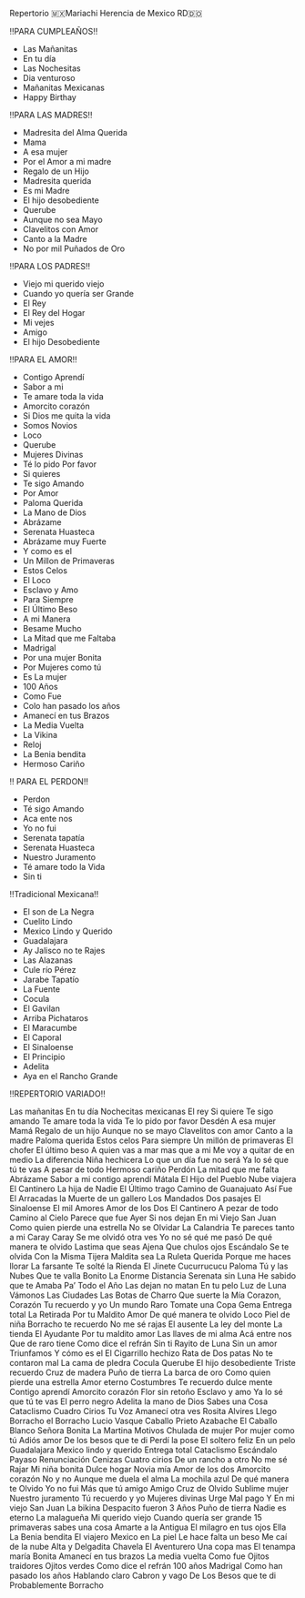 Repertorio 
🇲🇽Mariachi Herencia de Mexico RD🇩🇴

‼️PARA CUMPLEAÑOS‼️

- Las Mañanitas
- En tu día
- Las Nochesitas
- Dia venturoso 
- Mañanitas Mexicanas
- Happy Birthay 

‼️PARA LAS MADRES‼️ 

- Madresita del Alma Querida
- Mama 
- A esa mujer
- Por el Amor a mi madre
- Regalo de un Hijo
- Madresita querida
- Es mi Madre
- El hijo desobediente
- Querube 
- Aunque no sea Mayo
- Clavelitos con Amor
- Canto a la Madre
- No por mil Puñados de Oro

‼️PARA LOS PADRES‼️ 

- Viejo mi querido viejo
- Cuando yo quería ser Grande
- El Rey
- El Rey del Hogar
- Mi vejes 
- Amigo
- El hijo Desobediente 

‼️PARA EL AMOR‼️

- Contigo Aprendí
- Sabor a mi
- Te amare toda la vida 
- Amorcito corazón 
- Si Dios me quita la vida
- Somos Novios
- Loco 
- Querube
- Mujeres Divinas
- Té lo pido Por favor
- Si quieres
- Te sigo Amando
- Por Amor
- Paloma Querida
- La Mano de Dios
- Abrázame
- Serenata Huasteca
- Abrázame muy Fuerte
- Y como es el
- Un Millon de Primaveras
- Estos Celos
- El Loco
- Esclavo y Amo
- Para Siempre
- El Último Beso
- A mi Manera
- Besame Mucho
- La Mitad que me Faltaba
- Madrigal
- Por una mujer Bonita
- Por Mujeres como tú
- Es La mujer 
- 100 Años
- Como Fue
- Colo han pasado los años
- Amanecí en tus Brazos
- La Media Vuelta
- La Vikina
- Reloj 
- La Benia bendita
- Hermoso Cariño 

‼️ PARA EL PERDON‼️

- Perdon
- Té sigo Amando
- Aca ente nos 
- Yo no fui
- Serenata tapatía
- Serenata Huasteca
- Nuestro Juramento
- Té amare todo la Vida
- Sin ti

‼️Tradicional Mexicana‼️

- El son de La Negra
- Cuelito Lindo
- Mexico Lindo y Querido
- Guadalajara 
- Ay Jalisco no te Rajes
- Las Alazanas
- Cule río Pérez
- Jarabe Tapatío 
- La Fuente
- Cocula
- El Gavilan
- Arriba Pichataros
- El Maracumbe
- El Caporal
- El Sinaloense
- El Principio
- Adelita 
- Aya en el Rancho Grande





‼️REPERTORIO VARIADO‼️


Las mañanitas 
En tu día 
Nochecitas mexicanas 
El rey
Si quiere 
Te sigo amando 
Te amare toda la vida 
Te lo pido por favor 
Desdén
A esa mujer 
Mamá
Regalo de un hijo
Aunque no se mayo
Clavelitos con amor 
Canto a la madre 
Paloma querida 
Estos celos
Para siempre
Un millón de primaveras
El chofer
El último beso
A quien vas a mar mas que a mi 
Me voy a quitar de en medio 
La diferencia 
Niña hechicera 
Lo que un día fue no será 
Ya lo sé que tú te vas 
A pesar de todo 
Hermoso cariño 
Perdón 
La mitad que me falta
Abrázame 
Sabor a mi 
contigo aprendí 
Mátala
El Hijo del Pueblo
Nube viajera
El Cantinero
La hija de Nadie
El Último trago 
Camino de Guanajuato 
Así Fue
El Arracadas
la Muerte de un gallero
Los Mandados
Dos pasajes
El Sinaloense 
El mil Amores
Amor de los Dos
El Cantinero
A pezar de todo
Camino al Cielo
Parece que fue Ayer
Si nos dejan 
En mi Viejo San Juan
Como quien pierde una estrella
No se Olvidar
La Calandria
Te pareces tanto a mi
Caray Caray
Se me olvidó otra ves
Yo no sé qué me pasó
De qué manera te olvido
Lastima que seas Ajena 
Que chulos ojos
Escándalo
Se te olvida
Con la Misma Tijera 
Maldita sea
La Ruleta 
Querida
Porque me haces llorar
La farsante 
Te solté la Rienda
El Jinete
Cucurrucucu Paloma
Tú y las Nubes
Que te valla Bonito
La Enorme Distancia
Serenata sin Luna
He sabido que te Amaba
Pa’ Todo el Año
Las dejan no matan
En tu pelo
Luz de Luna
Vámonos 
Las Ciudades
Las Botas de Charro
Que suerte la Mía 
Corazon, Corazón 
Tu recuerdo y yo
Un mundo Raro
Tomate una Copa
Gema
Entrega total
La Retirada
Por tu Maldito Amor
De qué manera te olvido
Loco
Piel de niña 
Borracho te recuerdo
No me sé rajas 
El ausente 
La ley del monte 
La tienda 
El Ayudante
Por tu maldito amor 
Las llaves de mi alma
Acá entre nos
Que de raro tiene 
Como dice el refrán 
Sin ti
Rayito de Luna 
Sin un amor
Triunfamos
Y cómo es el
El Cigarrillo
hechizo 
Rata de Dos patas
No te contaron mal
La cama de pIedra
Cocula 
Querube
El hijo desobediente 
Triste recuerdo 
Cruz de madera 
Puño de tierra 
La barca de oro
Como quien pierde una estrella 
Amor eterno
Costumbres 
Te recuerdo dulce mente 
Contigo aprendí 
Amorcito corazón 
Flor sin retoño 
Esclavo y amo 
Ya lo sé que tú te vas 
El perro negro
Adelita
la mano de Dios 
Sabes una Cosa
Cataclismo
Cuadro Cirios
Tu Voz
Amanecí otra ves 
Rosita Alvires
Llego Borracho el Borracho
Lucio Vasque
Caballo Prieto Azabache
El Caballo Blanco
Señora Bonita
La Martina 
Motivos 
Chulada de mujer 
Por mujer como tú 
Adiós amor
De los besos que te di 
Perdí la pose 
El soltero feliz 
En un pelo
Guadalajara
Mexico lindo y querido 
Entrega total 
Cataclismo 
Escándalo 
Payaso
Renunciación 
Cenizas
Cuatro cirios 
De un rancho a otro 
No me sé Rajar
Mi niña bonita 
Dulce hogar 
Novia mía 
Amor de los dos 
Amorcito corazón 
No y no 
Aunque me duela el alma 
La mochila azul 
De qué manera te Olvido
Yo no fui 
Más que tú amigo 
Amigo 
Cruz de Olvido
Sublime mujer 
Nuestro juramento 
Tú recuerdo y yo 
Mujeres divinas 
Urge
Mal pago 
Y 
En mi viejo San Juan 
La bikina
Despacito
fueron 3 Años
Puño de tierra
Nadie es eterno 
La malagueña 
Mi querido viejo
Cuando quería ser grande 
15 primaveras 
sabes una cosa 
Amarte a la Antigua
El milagro en tus ojos 
Ella 
La Benia bendita
El viajero 
Mexico en La piel
Le hace falta un beso 
Me caí de la nube 
Alta y Delgadita
Chavela 
El Aventurero
Una copa mas 
El tenampa
maría Bonita
Amanecí en tus brazos 
La media vuelta 
Como fue 
Ojitos traidores 
Ojitos verdes 
Como dice el refrán 
100 años 
Madrigal 
Como han pasado los años 
Hablando claro
Cabron y vago
De Los Besos que te di
Probablemente 
Borracho
